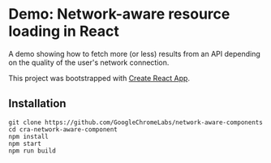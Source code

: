 
# Demo: Network-aware resource loading in React

A demo showing how to fetch more (or less) results from an API depending on the quality of the user's network connection.

This project was bootstrapped with [Create React App](https://github.com/facebook/create-react-app).

## Installation
```
git clone https://github.com/GoogleChromeLabs/network-aware-components
cd cra-network-aware-component
npm install
npm start
npm run build
```